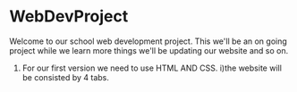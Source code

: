 # WebDevProject
Welcome to our school web development project. 
This we'll be an on going project while we learn more things 
we'll be updating our website and so on.

1. For our first version we need to use HTML AND CSS. 
i)the website will be consisted by 4 tabs. 
